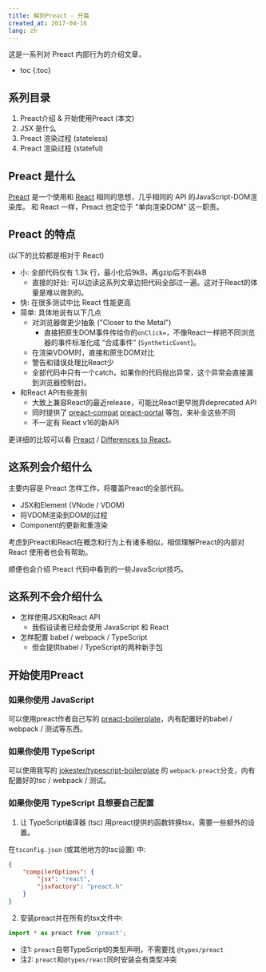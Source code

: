 ```yaml
---
title: 解剖Preact - 开篇
created_at: 2017-04-16
lang: zh
---
```


这是一系列对 Preact 内部行为的介绍文章，

- toc
{:toc}

<!--


声明式编程: https://www.zhihu.com/question/28292740/answer/41235781
合成事件及其坑: https://zhuanlan.zhihu.com/p/26742034
JSX: https://zhuanlan.zhihu.com/p/29711902

-->

## 系列目录

1. Preact介绍 & 开始使用Preact (本文)
2. JSX 是什么
3. Preact 渲染过程 (stateless)
4. Preact 渲染过程 (stateful)

## Preact 是什么

[Preact](https://preactjs.com/) 是一个使用和 [React](https://facebook.github.io/react/) 相同的思想，几乎相同的 API 的JavaScript-DOM渲染库。
和 React 一样，Preact 也定位于 "单向渲染DOM" 这一职责。

## Preact 的特点

(以下的比较都是相对于 React)

- 小: 全部代码仅有 1.3k 行，最小化后9kB，再gzip后不到4kB
    - 直接的好处: 可以边读这系列文章边把代码全部过一遍。这对于React的体量是难以做到的。
- 快: 在很多测试中比 React 性能更高
- 简单: 具体地说有以下几点
    - 对浏览器做更少抽象 ("Closer to the Metal")
        - 直接把原生DOM事件传给你的`onClick=`，不像React一样把不同浏览器的事件标准化成 “合成事件” (`SyntheticEvent`)。
    - 在渲染VDOM时，直接和原生DOM对比
    - 警告和错误处理比React少
    - 全部代码中只有一个catch，如果你的代码抛出异常，这个异常会直接漏到浏览器控制台)。<!-- TODO: 漏异常会导致不可逆的状态破坏吗？(FIXME: 可能会..) -->
- 和React API有些差别
    - 大致上兼容React的最近release，可能比React更早抛弃deprecated API
    - 同时提供了 [preact-compat](https://github.com/developit/preact-compat) [preact-portal](https://github.com/developit/preact-portal/) 等包，来补全这些不同
    - 不一定有 React v16的新API
<!-- TODO:  diff算法略有不同? -->

更详细的比较可以看 [Preact](https://preactjs.com/) / [Differences to React](https://preactjs.com/guide/differences-to-react)。

## 这系列会介绍什么

主要内容是 Preact 怎样工作，将覆盖Preact的全部代码。

- JSX和Element (VNode / VDOM)
- 将VDOM渲染到DOM的过程
- Component的更新和重渲染

考虑到Preact和React在概念和行为上有诸多相似，相信理解Preact的内部对React 使用者也会有帮助。

顺便也会介绍 Preact 代码中看到的一些JavaScript技巧。

## 这系列不会介绍什么

- 怎样使用JSX和React API
    - 我假设读者已经会使用 JavaScript 和 React
- 怎样配置 babel / webpack / TypeScript
    - 但会提供babel / TypeScript的两种新手包

## 开始使用Preact

### 如果你使用 JavaScript

可以使用preact作者自己写的 [preact-boilerplate](https://github.com/developit/preact-boilerplate)，内有配置好的babel / webpack / 测试等东西。

### 如果你使用 TypeScript

可以使用我写的 [jokester/typescript-boilerplate](https://github.com/jokester/typescript-boilerplate) 的 `webpack-preact`分支，内有配置好的tsc / webpack / 测试。

### 如果你使用 TypeScript 且想要自己配置

1. 让 TypeScript编译器 (tsc) 用preact提供的函数转换tsx，需要一些额外的设置。

在`tsconfig.json` (或其他地方的tsc设置) 中:

```json
{
    "compilerOptions": {
        "jsx": "react",
        "jsxFactory": "preact.h"
    }
}
```

2. 安装preact并在所有的tsx文件中:

```typescript
import * as preact from 'preact';
```

- 注1: `preact`自带TypeScript的类型声明，不需要找 `@types/preact`
- 注2: `preact`和`@types/react`同时安装会有类型冲突

